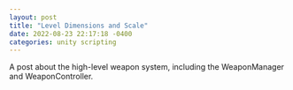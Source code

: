 ```yaml
---
layout: post
title: "Level Dimensions and Scale"
date: 2022-08-23 22:17:18 -0400
categories: unity scripting
---
```

A post about the high-level weapon system, including the WeaponManager and WeaponController.
